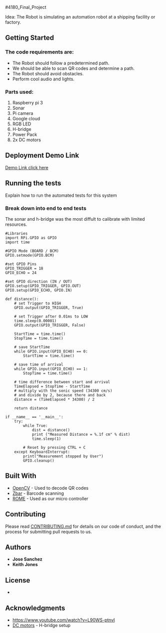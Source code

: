 #4180_Final_Project

Idea: The Robot is simulating an automation robot at a shipping facility or factory.

## Getting Started



### The code requirements are:

* The Robot should follow a predetermined path.
* We should be able to scan QR codes and determine a path.
* The Robot should avoid obstacles.
* Perform cool audio and lights. 

### Parts used:


1. Raspberry pi 3
2. Sonar
3. Pi camera
4. Google cloud
5. RGB LED
6. H-bridge
7. Power Pack
8. 2x DC motors

#### 



## Deployment Demo Link

[Demo Link click here ](link)

## Running the tests

Explain how to run the automated tests for this system

### Break down into end to end tests

The sonar and h-bridge was the most diffult to calibrate with limited resources.

```
#Libraries
import RPi.GPIO as GPIO
import time
 
#GPIO Mode (BOARD / BCM)
GPIO.setmode(GPIO.BCM)
 
#set GPIO Pins
GPIO_TRIGGER = 18
GPIO_ECHO = 24
 
#set GPIO direction (IN / OUT)
GPIO.setup(GPIO_TRIGGER, GPIO.OUT)
GPIO.setup(GPIO_ECHO, GPIO.IN)
 
def distance():
    # set Trigger to HIGH
    GPIO.output(GPIO_TRIGGER, True)
 
    # set Trigger after 0.01ms to LOW
    time.sleep(0.00001)
    GPIO.output(GPIO_TRIGGER, False)
 
    StartTime = time.time()
    StopTime = time.time()
 
    # save StartTime
    while GPIO.input(GPIO_ECHO) == 0:
        StartTime = time.time()
 
    # save time of arrival
    while GPIO.input(GPIO_ECHO) == 1:
        StopTime = time.time()
 
    # time difference between start and arrival
    TimeElapsed = StopTime - StartTime
    # multiply with the sonic speed (34300 cm/s)
    # and divide by 2, because there and back
    distance = (TimeElapsed * 34300) / 2
 
    return distance
 
if __name__ == '__main__':
    try:
        while True:
            dist = distance()
            print ("Measured Distance = %.1f cm" % dist)
            time.sleep(1)
 
        # Reset by pressing CTRL + C
    except KeyboardInterrupt:
        print("Measurement stopped by User")
        GPIO.cleanup()
```


## Built With

* [OpenCV](opencv.org) - Used to decode QR codes
* [Zbar](https://pypi.org/project/zbar/) - Barcode scanning
* [ROME](https://www.raspberrypi.org/) - Used as our micro controller

## Contributing

Please read [CONTRIBUTING.md](https://gist.github.com/PurpleBooth/b24679402957c63ec426) for details on our code of conduct, and the process for submitting pull requests to us.



## Authors

* **Jose Sanchez**
* **Keith Jones**


## License

*

## Acknowledgments

* https://www.youtube.com/watch?v=L90WS-ptnvI
* [DC motors](https://www.instructables.com/id/Raspberry-PI-L298N-Dual-H-Bridge-DC-Motor/) - H-bridge setup

